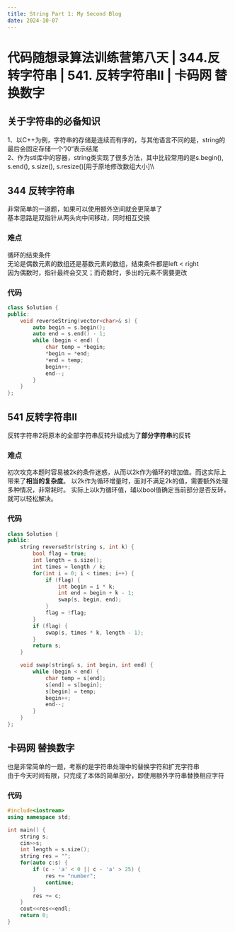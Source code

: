 ```yaml
---
title: String Part 1: My Second Blog
date: 2024-10-07
---
```

 # 代码随想录算法训练营第八天 | 344.反转字符串 | 541. 反转字符串II | 卡码网 替换数字

## 关于字符串的必备知识
1、以C++为例，字符串的存储是连续而有序的，与其他语言不同的是，string的最后会固定存储一个”/0“表示结尾\
2、作为stl库中的容器，string类实现了很多方法，其中比较常用的是s.begin(), s.end(), s.size(), s.resize()[用于原地修改数组大小]\\\
## 344 反转字符串
非常简单的一道题，如果可以使用额外空间就会更简单了\
基本思路是双指针从两头向中间移动，同时相互交换
### 难点
循环的结束条件\
无论是偶数元素的数组还是基数元素的数组，结束条件都是left < right\
因为偶数时，指针最终会交叉；而奇数时，多出的元素不需要更改
### 代码
~~~c++
class Solution {
public:
    void reverseString(vector<char>& s) {
        auto begin = s.begin();
        auto end = s.end() - 1;
        while (begin < end) {
            char temp = *begin;
            *begin = *end;
            *end = temp;
            begin++;
            end--;
        }
    }
};
~~~
## 541 反转字符串II
反转字符串2将原本的全部字符串反转升级成为了**部分字符串**的反转
### 难点
初次攻克本题时容易被2k的条件迷惑，从而以2k作为循环的增加值。而这实际上带来了**相当的复杂度**。
以2k作为循环增量时，面对不满足2k的值，需要额外处理多种情况，非常耗时。
实际上以k为循环值，辅以bool值确定当前部分是否反转，就可以轻松解决。
### 代码
~~~c++
class Solution {
public:
    string reverseStr(string s, int k) {
        bool flag = true;
        int length = s.size();
        int times = length / k;
        for(int i = 0; i < times; i++) {
            if (flag) {
                int begin = i * k;
                int end = begin + k - 1; 
                swap(s, begin, end);
            }
            flag = !flag;
        }
        if (flag) {
            swap(s, times * k, length - 1);
        }
        return s;
    }

    void swap(string& s, int begin, int end) {
        while (begin < end) {
            char temp = s[end];
            s[end] = s[begin];
            s[begin] = temp;
            begin++;
            end--;
        }
    }
};
~~~
## 卡码网 替换数字
也是非常简单的一题，考察的是字符串处理中的替换字符和扩充字符串\
由于今天时间有限，只完成了本体的简单部分，即使用额外字符串替换相应字符
### 代码
~~~c++
#include<iostream>
using namespace std;

int main() {
    string s; 
    cin>>s;
    int length = s.size();
    string res = "";
    for(auto c:s) {
        if (c - 'a' < 0 || c - 'a' > 25) {
            res += "number";
            continue;
        }
        res += c;
    }
    cout<<res<<endl;
    return 0;
}
~~~
